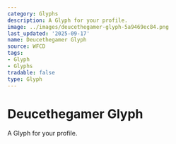 ```yaml
---
category: Glyphs
description: A Glyph for your profile.
image: ../images/deucethegamer-glyph-5a9469ec84.png
last_updated: '2025-09-17'
name: Deucethegamer Glyph
source: WFCD
tags:
- Glyph
- Glyphs
tradable: false
type: Glyph
---
```


# Deucethegamer Glyph

A Glyph for your profile.

